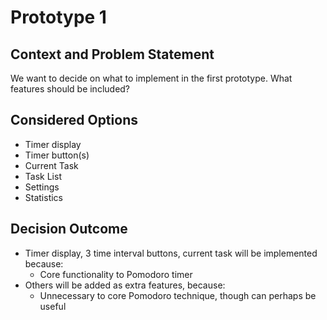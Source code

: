 # Prototype 1

## Context and Problem Statement

We want to decide on what to implement in the first prototype.
What features should be included?

## Considered Options

* Timer display
* Timer button(s)
* Current Task
* Task List
* Settings
* Statistics

## Decision Outcome

- Timer display, 3 time interval buttons, current task will be implemented because:
  - Core functionality to Pomodoro timer
- Others will be added as extra features, because:
  - Unnecessary to core Pomodoro technique, though can perhaps be useful